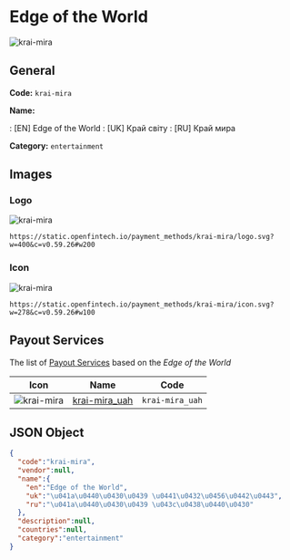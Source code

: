 
# Edge of the World 
![krai-mira](https://static.openfintech.io/payment_methods/krai-mira/logo.svg?w=400&c=v0.59.26#w200)  

## General 
**Code:** `krai-mira` 
 
**Name:** 
 
:	[EN] Edge of the World 
:	[UK] Край світу 
:	[RU] Край мира 
 
**Category:** `entertainment` 
 

## Images 

### Logo 
![krai-mira](https://static.openfintech.io/payment_methods/krai-mira/logo.svg?w=400&c=v0.59.26#w200)  

```
https://static.openfintech.io/payment_methods/krai-mira/logo.svg?w=400&c=v0.59.26#w200
```  

### Icon 
![krai-mira](https://static.openfintech.io/payment_methods/krai-mira/icon.svg?w=278&c=v0.59.26#w100)  

```
https://static.openfintech.io/payment_methods/krai-mira/icon.svg?w=278&c=v0.59.26#w100
```  

## Payout Services 
 
The list of [Payout Services](/payout-services/) based on the _Edge of the World_ 

|Icon|Name|Code| 
|:---:|:---:|:---:| 
|![krai-mira](https://static.openfintech.io/payout_methods/krai-mira/icon.svg?w=278&c=v0.59.26#w40) |[krai-mira_uah](/payout-services/krai-mira_uah/)|`krai-mira_uah`| 
 

## JSON Object 

```json
{
  "code":"krai-mira",
  "vendor":null,
  "name":{
    "en":"Edge of the World",
    "uk":"\u041a\u0440\u0430\u0439 \u0441\u0432\u0456\u0442\u0443",
    "ru":"\u041a\u0440\u0430\u0439 \u043c\u0438\u0440\u0430"
  },
  "description":null,
  "countries":null,
  "category":"entertainment"
}
```  
